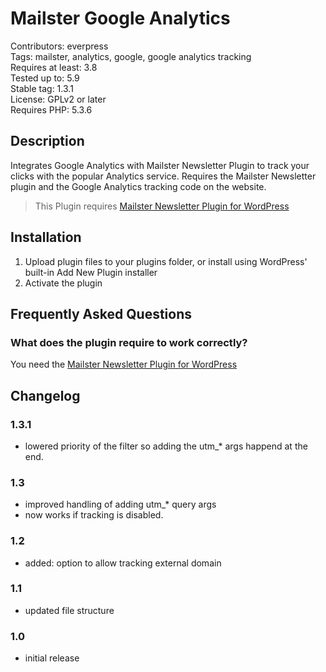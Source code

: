 # Mailster Google Analytics

Contributors: everpress  
Tags: mailster, analytics, google, google analytics tracking  
Requires at least: 3.8  
Tested up to: 5.9  
Stable tag: 1.3.1  
License: GPLv2 or later  
Requires PHP: 5.3.6  

## Description

Integrates Google Analytics with Mailster Newsletter Plugin to track your clicks with the popular Analytics service.
Requires the Mailster Newsletter plugin and the Google Analytics tracking code on the website.

> This Plugin requires [Mailster Newsletter Plugin for WordPress](https://mailster.co/?utm_campaign=wporg&utm_source=Google+Analytics+for+Mailster&utm_medium=readme)

## Installation

1. Upload plugin files to your plugins folder, or install using WordPress' built-in Add New Plugin installer
2. Activate the plugin

## Frequently Asked Questions

### What does the plugin require to work correctly?

You need the [Mailster Newsletter Plugin for WordPress](https://mailster.co/?utm_campaign=wporg&utm_source=Google+Analytics+for+Mailster&utm_medium=readme)

## Changelog

### 1.3.1

-   lowered priority of the filter so adding the utm\_\* args happend at the end.

### 1.3

-   improved handling of adding utm\_\* query args
-   now works if tracking is disabled.

### 1.2

-   added: option to allow tracking external domain

### 1.1

-   updated file structure

### 1.0

-   initial release

